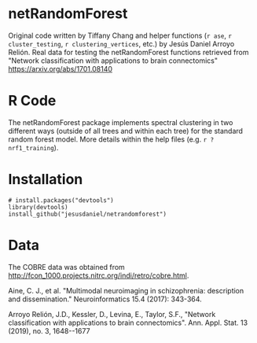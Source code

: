 # netRandomForest

Original code written by Tiffany Chang and helper functions (`r ase`, `r cluster_testing`, `r clustering_vertices`, etc.) by Jesús Daniel Arroyo Relión. Real data for testing the netRandomForest functions retrieved from "Network classification with applications to brain connectomics" https://arxiv.org/abs/1701.08140


# R Code

The netRandomForest package implements spectral clustering in two different ways (outside of all trees and within each tree) for the standard random forest model. More details within the help files (e.g. `r ?nrf1_training`).


# Installation

```
# install.packages("devtools")
library(devtools)
install_github("jesusdaniel/netrandomforest")
```


# Data

The COBRE data was obtained from http://fcon_1000.projects.nitrc.org/indi/retro/cobre.html.

Aine, C. J., et al. "Multimodal neuroimaging in schizophrenia: description and dissemination." Neuroinformatics 15.4 (2017): 343-364.

Arroyo Relión, J.D., Kessler, D., Levina, E., Taylor, S.F., "Network classification with applications to brain connectomics". Ann. Appl. Stat. 13 (2019), no. 3, 1648--1677
